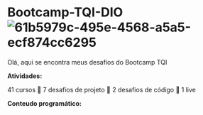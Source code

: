 # Bootcamp-TQI-DIO![61b5979c-495e-4568-a5a5-ecf874cc6295](https://user-images.githubusercontent.com/97070330/173239600-c533b52b-fb57-44b7-a4bb-f141a04fd6c2.png)

Olá, aqui se encontra meus desafios do Bootcamp TQI

__**Atividades:**__ 

41 cursos :small_red_triangle: 7 desafios de projeto :small_red_triangle: 2 desafios de código :small_red_triangle: 1 live

__**Conteudo programático:**__




